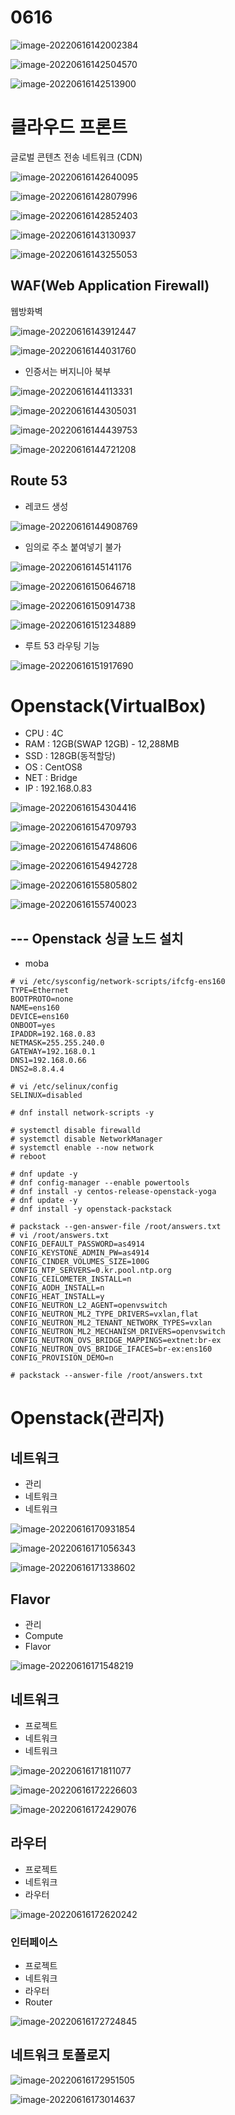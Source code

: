 # 0616



![image-20220616142002384](md-images/0616/image-20220616142002384.png)

![image-20220616142504570](md-images/0616/image-20220616142504570.png)

![image-20220616142513900](md-images/0616/image-20220616142513900.png)



# 클라우드 프론트

글로벌 콘텐츠 전송 네트워크 (CDN)

![image-20220616142640095](md-images/0616/image-20220616142640095.png)

![image-20220616142807996](md-images/0616/image-20220616142807996.png)



![image-20220616142852403](md-images/0616/image-20220616142852403.png)





![image-20220616143130937](md-images/0616/image-20220616143130937.png)



![image-20220616143255053](md-images/0616/image-20220616143255053.png)



## WAF(Web Application Firewall) 

웹방화벽

![image-20220616143912447](md-images/0616/image-20220616143912447.png)

![image-20220616144031760](md-images/0616/image-20220616144031760.png)

* 인증서는 버지니아 북부

![image-20220616144113331](md-images/0616/image-20220616144113331.png)

![image-20220616144305031](md-images/0616/image-20220616144305031.png)

![image-20220616144439753](md-images/0616/image-20220616144439753.png)

![image-20220616144721208](md-images/0616/image-20220616144721208.png)

## Route 53

* 레코드 생성

![image-20220616144908769](md-images/0616/image-20220616144908769.png)

* 임의로 주소 붙여넣기 불가

![image-20220616145141176](md-images/0616/image-20220616145141176.png)

![image-20220616150646718](md-images/0616/image-20220616150646718.png)



![image-20220616150914738](md-images/0616/image-20220616150914738.png)



![image-20220616151234889](md-images/0616/image-20220616151234889.png)

* 루트 53 라우팅 기능

![image-20220616151917690](md-images/0616/image-20220616151917690.png)





# Openstack(VirtualBox)

- CPU : 4C
- RAM : 12GB(SWAP 12GB) - 12,288MB
- SSD : 128GB(동적할당)
- OS : CentOS8
- NET : Bridge
- IP : 192.168.0.83



![image-20220616154304416](md-images/0616/image-20220616154304416.png)

![image-20220616154709793](md-images/0616/image-20220616154709793.png)

![image-20220616154748606](md-images/0616/image-20220616154748606.png)

![image-20220616154942728](md-images/0616/image-20220616154942728.png)

![image-20220616155805802](md-images/0616/image-20220616155805802.png)

![image-20220616155740023](md-images/0616/image-20220616155740023.png)

## --- Openstack 싱글 노드 설치

* moba

```
# vi /etc/sysconfig/network-scripts/ifcfg-ens160
TYPE=Ethernet
BOOTPROTO=none
NAME=ens160
DEVICE=ens160
ONBOOT=yes
IPADDR=192.168.0.83
NETMASK=255.255.240.0
GATEWAY=192.168.0.1
DNS1=192.168.0.66
DNS2=8.8.4.4
```

```
# vi /etc/selinux/config
SELINUX=disabled
```

```
# dnf install network-scripts -y
```

```
# systemctl disable firewalld
# systemctl disable NetworkManager
# systemctl enable --now network
# reboot
```

```
# dnf update -y
# dnf config-manager --enable powertools
# dnf install -y centos-release-openstack-yoga
# dnf update -y
# dnf install -y openstack-packstack
```

```
# packstack --gen-answer-file /root/answers.txt
# vi /root/answers.txt
CONFIG_DEFAULT_PASSWORD=as4914
CONFIG_KEYSTONE_ADMIN_PW=as4914
CONFIG_CINDER_VOLUMES_SIZE=100G
CONFIG_NTP_SERVERS=0.kr.pool.ntp.org
CONFIG_CEILOMETER_INSTALL=n
CONFIG_AODH_INSTALL=n
CONFIG_HEAT_INSTALL=y
CONFIG_NEUTRON_L2_AGENT=openvswitch
CONFIG_NEUTRON_ML2_TYPE_DRIVERS=vxlan,flat
CONFIG_NEUTRON_ML2_TENANT_NETWORK_TYPES=vxlan
CONFIG_NEUTRON_ML2_MECHANISM_DRIVERS=openvswitch
CONFIG_NEUTRON_OVS_BRIDGE_MAPPINGS=extnet:br-ex
CONFIG_NEUTRON_OVS_BRIDGE_IFACES=br-ex:ens160
CONFIG_PROVISION_DEMO=n

# packstack --answer-file /root/answers.txt
```

# Openstack(관리자)

## 네트워크

* 관리
* 네트워크
* 네트워크

![image-20220616170931854](md-images/0616/image-20220616170931854.png)

![image-20220616171056343](md-images/0616/image-20220616171056343.png)

![image-20220616171338602](md-images/0616/image-20220616171338602.png)

## Flavor

* 관리
* Compute
* Flavor

![image-20220616171548219](md-images/0616/image-20220616171548219.png)

## 네트워크

* 프로젝트
* 네트워크
* 네트워크

![image-20220616171811077](md-images/0616/image-20220616171811077.png)

![image-20220616172226603](md-images/0616/image-20220616172226603.png)

![image-20220616172429076](md-images/0616/image-20220616172429076.png)

## 라우터

* 프로젝트
* 네트워크
* 라우터

![image-20220616172620242](md-images/0616/image-20220616172620242.png)

### 인터페이스

* 프로젝트
* 네트워크
* 라우터
* Router

![image-20220616172724845](md-images/0616/image-20220616172724845.png)

## 네트워크 토폴로지

![image-20220616172951505](md-images/0616/image-20220616172951505.png)

![image-20220616173014637](md-images/0616/image-20220616173014637.png)